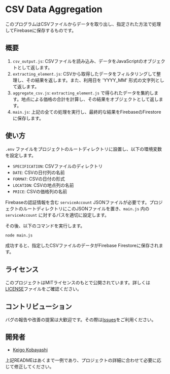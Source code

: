 # CSV Data Aggregation

このプログラムはCSVファイルからデータを取り出し、指定された方法で処理してFirebaseに保存するものです。

## 概要

1. `csv_output.js`: CSVファイルを読み込み、データをJavaScriptのオブジェクトとして返します。
2. `extracting_element.js`: CSVから取得したデータをフィルタリングして整理し、その結果を返します。また、利用日を 'YYYY_MM' 形式の文字列として返します。
3. `aggregate_csv.js`: `extracting_element.js` で得られたデータを集約します。地点による価格の合計を計算し、その結果をオブジェクトとして返します。
4. `main.js`: 上記の全ての処理を実行し、最終的な結果をFirebaseのFirestoreに保存します。

## 使い方

`.env` ファイルをプロジェクトのルートディレクトリに設置し、以下の環境変数を設定します。

- `SPECIFICATION`: CSVファイルのディレクトリ
- `DATE`: CSVの日付列の名前
- `FORMAT`: CSVの日付の形式
- `LOCATION`: CSVの地点列の名前
- `PRICE`: CSVの価格列の名前

Firebaseの認証情報を含む `serviceAccount` JSONファイルが必要です。プロジェクトのルートディレクトリにこのJSONファイルを置き、`main.js` 内の `serviceAccount` に対するパスを適切に設定します。

その後、以下のコマンドを実行します。

```bash
node main.js
```

成功すると、指定したCSVファイルのデータがFirebase Firestoreに保存されます。

## ライセンス

このプロジェクトはMITライセンスのもとで公開されています。詳しくは[LICENSE](LICENSE)ファイルをご確認ください。

## コントリビューション

バグの報告や改善の提案は大歓迎です。その際は[Issues](https://github.com/your-repo-url/issues)をご利用ください。

## 開発者

- [Keigo Kobayashi](mailto:bako95518@gmail.com)

上記READMEはあくまで一例であり、プロジェクトの詳細に合わせて必要に応じて修正してください。